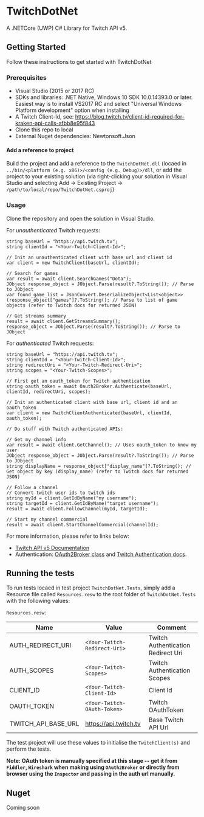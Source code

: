 # TwitchDotNet
A .NETCore (UWP) C# Library for Twitch API v5.

## Getting Started

Follow these instructions to get started with TwitchDotNet

### Prerequisites

- Visual Studio (2015 or 2017 RC)
- SDKs and libraries: .NET Native, Windows 10 SDK 10.0.14393.0 or later. Easiest way is to install VS2017 RC and select "Universal Windows Platform development" option when installing
- A Twitch Client-Id, see: https://blog.twitch.tv/client-id-required-for-kraken-api-calls-afbb8e95f843
- Clone this repo to local
- External Nuget dependencies: Newtonsoft.Json

#### Add a reference to project

Build the project and add a reference to the `TwitchDotNet.dll` (locaed in `../bin/<platform (e.g. x86)>/<config (e.g. Debug)>/dll`, or add the project  to your existing solution (via right-clicking your solution in Visual Studio and selecting Add -> Existing Project -> `/path/to/local/repo/TwitchDotNet.csproj`)

### Usage

Clone the repository and open the solution in Visual Studio. 

For <i>unauthenticated</i> Twitch requests:

```
string baseUrl = "https://api.twitch.tv";
string clientId = "<Your-Twitch-Client-Id>";

// Init an unauthenticated client with base url and client id
var client = new TwitchClient(baseUrl, clientId);

// Search for games
var result = await client.SearchGames("Dota");
JObject response_object = JObject.Parse(result?.ToString()); // Parse to JObject
var found_game_list = JsonConvert.DeserializeObject<List<object>>(response_object["games"]?.ToString(); // Parse to list of game objects (refer to Twitch docs for returned JSON)

// Get streams summary
result = await client.GetStreamsSummary();
response_object = JObject.Parse(result?.ToString()); // Parse to JObject
```

For <i>authenticated</i> Twitch requests:

```
string baseUrl = "https://api.twitch.tv";
string clientId = "<Your-Twitch-Client-Id>";
string redirectUri = "<Your-Twitch-Redirect-Uri>";
string scopes = "<Your-Twitch-Scopes>";

// First get an oauth_token for Twitch authentication
string oauth_token = await Oauth2Broker.Authenticate(baseUrl, clientId, redirectUri, scopes);

// Init an authenticated client with base url, client id and an oauth_token
var client = new TwitchClientAuthenticated(baseUrl, clientId, oauth_token);

// Do stuff with Twitch authenticated APIs:

// Get my channel info
var result = await client.GetChannel(); // Uses oauth_token to know my user
JObject response_object = JObject.Parse(result?.ToString()); // Parse to JObject
string displayName = response_object["display_name"]?.ToString(); // Get object by key (display_name) (refer to Twitch docs for returned JSON)

// Follow a channel
// Convert twitch user ids to twitch ids
string myId = client.GetIdByName("my username");
string targetId = client.GetIdByName("target username");
result = await client.FollowChannel(myId, targetId);

// Start my channel commercial
result = await client.StartChannelCommercial(channelId);
```

For more information, please refer to links below:
- [Twitch API v5 Documentation](https://dev.twitch.tv/docs/)
- Authentication: [OAuth2Broker class](TwitchDotNet/Helpers/OAuth2Broker.cs) and [Twitch Authentication docs](https://dev.twitch.tv/docs/v5/guides/authentication/).

## Running the tests

To run tests locaed in test project `TwitchDotNet.Tests`, simply add a Resource file called `Resources.resw` to the root folder of `TwitchDotNet.Tests` with the following values:

`Resources.resw`:

Name | Value | Comment
--- | --- | ---
AUTH_REDIRECT_URI | `<Your-Twitch-Redirect-Uri>` | Twitch Authentication Redirect Uri
AUTH_SCOPES | `<Your-Twitch-Scopes>` | Twitch Authentication Scopes
CLIENT_ID | `<Your-Twitch-Client-Id>` | Client Id
OAUTH_TOKEN | `<Your-Twitch-OAuth-Token>` | Twitch OAuthToken
TWITCH_API_BASE_URL | https://api.twitch.tv | Base Twitch API Url

The test project will use these values to initialise the `TwitchClient(s)` and perform the tests.

<b>Note: OAuth token is manually specified at this stage -- get it from `Fiddler`, `Wireshark` when making using `OAuth2Broker` or directly from browser using the `Inspector` and passing in the auth url manually.</b>

## Nuget

Coming soon
